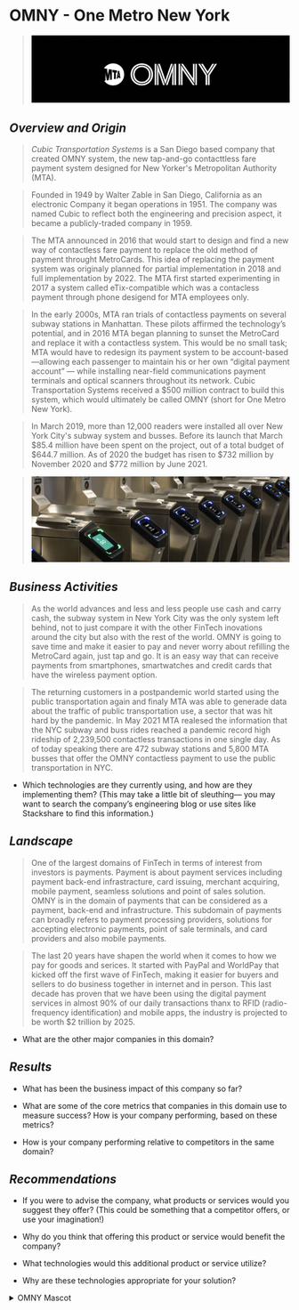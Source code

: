  # OMNY - One Metro New York
>![alt txt if image is missing(image containing the Logo of OMNY)](../01-homework/Assets/OMNY%20LOGO.png)

## *Overview and Origin*

>*Cubic Transportation Systems* is a San Diego based company that created OMNY system, the new tap-and-go contacttless fare payment system designed for New Yorker's Metropolitan Authority (MTA).

>Founded in 1949 by Walter Zable in San Diego, California as an electronic Company it began operations in 1951. The company was named Cubic to reflect both the engineering and precision aspect, it became a publicly-traded company in 1959.

> The MTA announced in 2016 that would start to design and find a new way of contactless fare payment to replace the old method of payment throught MetroCards. This idea of replacing the payment system was originaly planned for partial implementation in 2018 and full implementation by 2022. The MTA first started experimenting in 2017 a system called eTix-compatible which was a contacless payment through phone desigend for MTA employees only. 

>In the early 2000s, MTA ran trials of contactless payments on several subway stations in Manhattan. These pilots affirmed the technology’s potential, and in 2016 MTA began planning to sunset the MetroCard and replace it with a contactless system. This would be no small task; MTA would have to redesign its payment system to be account-based—allowing each passenger to maintain his or her own “digital payment account” — while installing near-field communications payment terminals and optical scanners throughout its network. Cubic Transportation Systems received a $500 million contract to build this system, which would ultimately be called OMNY (short for One Metro New York). 

>In March 2019, more than 12,000 readers were installed all over New York City's subway system and busses. Before its launch that March $85.4 million have been spent on the project, out of a total budget of $644.7 million. As of 2020 the budget has risen to $732 million by November 2020 and $772 million by June 2021.

>![alt txt if image is missing(image containing the contactless devices installed in subways)](../01-homework/Assets/Contactless%20payments.png)

## *Business Activities*

>As the world advances and less and less people use cash and carry cash, the subway system in New York City was the only system left behind, not to just compare it with the other FinTech inovations around the city but also with the rest of the world. OMNY is going to save time and make it easier to pay and never worry about refilling the MetroCard again, just tap and go. It is an easy way that can receive payments from smartphones, smartwatches and credit cards that have the wireless payment option.

>The returning customers in a postpandemic world started using the public transportation again and finaly MTA was able to generade data about the traffic of public transportation use, a sector that was hit hard by the pandemic. In May 2021 MTA realesed the information that the NYC subway and buss rides reached a pandemic record high rideship of 2,239,500 contactless transactions in one single day. As of today speaking there are 472 subway stations and 5,800 MTA busses that offer the OMNY contactless payment to use the public transportation in NYC.

* Which technologies are they currently using, and how are they implementing them? (This may take a little bit of sleuthing–– you may want to search the company’s engineering blog or use sites like Stackshare to find this information.)


## *Landscape*

>One of the largest domains of FinTech in terms of interest from investors is payments. Payment is about payment services including payment back-end infrastracture, card issuing, merchant acquiring, mobile payment, seamless solutions and point of sales solution. OMNY is in the domain of payments that can be considered as a payment, back-end and infrastructure. 
This subdomain of payments can broadly refers to payment processing providers, solutions for accepting electronic payments, point of sale terminals, and card providers and also mobile payments. 

>The last 20 years have shapen the world when it comes to how we pay for goods and serices. It started with PayPal and WorldPay that kicked off the first wave of FinTech, making it easier for buyers and sellers to do business together in internet and in person. This last decade has proven that we have been using the digital payment services in almost 90% of our daily transactions thanx to RFID (radio-frequency identification) and mobile apps, the industry is projected to be worth $2 trillion by 2025.

* What are the other major companies in this domain?


## *Results*

* What has been the business impact of this company so far?

* What are some of the core metrics that companies in this domain use to measure success? How is your company performing, based on these metrics?

* How is your company performing relative to competitors in the same domain?


## *Recommendations*

* If you were to advise the company, what products or services would you suggest they offer? (This could be something that a competitor offers, or use your imagination!)

* Why do you think that offering this product or service would benefit the company?

* What technologies would this additional product or service utilize?

* Why are these technologies appropriate for your solution?
<details>
<summary>OMNY Mascot</summary>

![alt txt if image is missing(image containing the OMNY Mascot)](../01-homework/Assets/OMNY%20mascot.png)

</details>